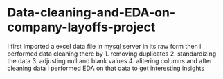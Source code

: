 # Data-cleaning-and-EDA-on-company-layoffs-project
I first imported a excel data file in mysql server in its raw form then i performed data cleaning there by 1. removing duplicates 2. standardizing the data 3. adjusting null and blank values 4. alitering columns and after cleaning data i performed EDA on that data to get interesting insights

